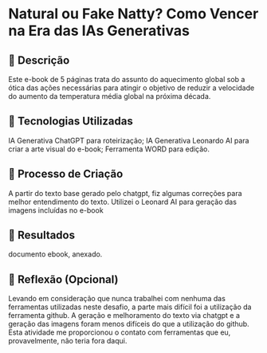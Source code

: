 # Natural ou Fake Natty? Como Vencer na Era das IAs Generativas

## 📒 Descrição
Este e-book de 5 páginas trata do assunto do aquecimento global sob a ótica das ações necessárias para atingir o objetivo de reduzir a velocidade do aumento da temperatura média global na próxima década.

## 🤖 Tecnologias Utilizadas
IA Generativa ChatGPT para roteirização;
IA Generativa Leonardo AI para criar a arte visual do e-book;
Ferramenta WORD para edição.

## 🧐 Processo de Criação
A partir do texto base gerado pelo chatgpt, fiz algumas correções para melhor entendimento do texto.
Utilizei o Leonard AI para geração das imagens incluídas no e-book

## 🚀 Resultados
documento ebook, anexado.

## 💭 Reflexão (Opcional)
Levando em consideração que nunca trabalhei com nenhuma das ferramentas utilizadas neste desafio, a parte mais difícil foi a utilização da ferramenta github. A geração e melhoramento do texto via chatgpt e a geração das imagens foram menos difíceis do que a utilização do github. Esta atividade me proporcionou o contato com ferramentas que eu, provavelmente, não teria fora daqui. 
